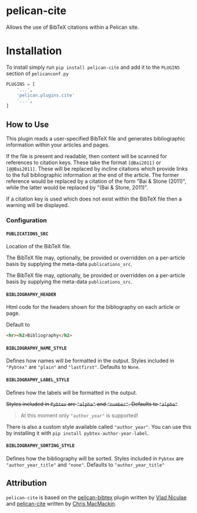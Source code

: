 pelican-cite
==============

Allows the use of BibTeX citations within a Pelican site.


Installation
============

To install simply run `pip install pelican-cite` and add it to the `PLUGINS` section of `pelicanconf.py`

```python
PLUGINS = [
    '...',
    'pelican.plugins.cite'
    '...',
]
```


## How to Use

This plugin reads a user-specified BibTeX file and generates bibliographic
information within your articles and pages.

If the file is present and readable, then content will be scanned for references
to citation keys. These take the format `[@Bai2011]` or `[@@Bai2011]`. These
will be replaced by incline citations which provide links to the full
bibliographic information at the end of the article. The former reference would
be replaced by a citation of the form "Bai & Stone (2011)", while the latter
would be replaced by "(Bai & Stone, 2011)".

If a citation key is used which does not exist within the BibTeX file then
a warning will be displayed.

### Configuration

#### `PUBLICATIONS_SRC`

Location of the BibTeX file.

The BibTeX file may, optionally, be provided or overridden on a per-article
basis by supplying the meta-data `publications_src`.

The BibTeX file may, optionally, be provided or overridden on a per-article
basis by supplying the meta-data `publications_src`.

#### `BIBLIOGRAPHY_HEADER`

Html code for the headers shown for the bibliography on each article or page.

Default to

```html
<hr><h2>Bibliography</h2>
```

#### `BIBLIOGRAPHY_NAME_STYLE`

Defines how names will be formatted in the output.
Styles included in `"Pybtex"` are `"plain"` and `"lastfirst"`. Defaults to `None`.

#### `BIBLIOGRAPHY_LABEL_STYLE`

Defines how the labels will be formatted in the output.

~~Styles included in `Pybtex` are `"alpha"` and `"number"`. Defaults to `"alpha"`~~

> At this moment only `"author_year"` is supported!

There is also a custom style available called `"author_year"`.
You can use this by installing it with `pip install pybtex-author-year-label`.

#### `BIBLIOGRAPHY_SORTING_STYLE`

Defines how the bibliography will be sorted.
Styles included in `Pybtex` are `"author_year_title"` and `"none"`. Defaults to `"author_year_title"`

## Attribution
`pelican-cite` is based on the
[pelican-bibtex](https://github.com/vene/pelican-bibtex) plugin written by
[Vlad Niculae](https://github.com/vene)
and [pelican-cite](https://github.com/cmacmackin/pelican-cite) written by
[Chris MacMackin](https://github.com/cmacmackin).
